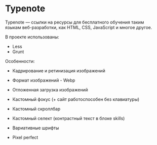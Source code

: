 # Typenote

Typenote — ссылки на ресурсы для бесплатного обучения таким языкам веб-разработки, как HTML, CSS, JavaScript и многое другое.

В проекте использованы:

- Less
- Grunt

Особенности:

- Кадрирование и ретинизация изображений
- Формат изображений - Webp
- Отложенная загрузка изображений

- Кастомный фокус (+ сайт работоспособен без клавиатуры)
- Кастомный скроллбар
- Кастомный селект (контрастный текст в блоке skills)

- Вариативные шрифты

- Pixel perfect
